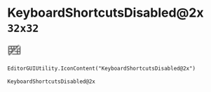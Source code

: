 # KeyboardShortcutsDisabled@2x `32x32`
<img src="/img/KeyboardShortcutsDisabled.png" width=32 height=32>

``` CSharp
EditorGUIUtility.IconContent("KeyboardShortcutsDisabled@2x")
```
```
KeyboardShortcutsDisabled@2x
```
